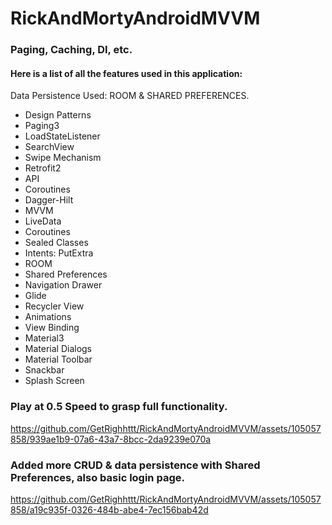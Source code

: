 # RickAndMortyAndroidMVVM
### Paging, Caching, DI, etc.

#### Here is a list of all the features used in this application:

Data Persistence Used: ROOM & SHARED PREFERENCES.

- Design Patterns
- Paging3
- LoadStateListener
- SearchView
- Swipe Mechanism
- Retrofit2
- API
- Coroutines
- Dagger-Hilt
- MVVM
- LiveData
- Coroutines
- Sealed Classes
- Intents: PutExtra
- ROOM
- Shared Preferences
- Navigation Drawer
- Glide
- Recycler View
- Animations
- View Binding
- Material3
- Material Dialogs
- Material Toolbar
- Snackbar
- Splash Screen

### Play at 0.5 Speed to grasp full functionality.
https://github.com/GetRighhttt/RickAndMortyAndroidMVVM/assets/105057858/939ae1b9-07a6-43a7-8bcc-2da9239e070a

### Added more CRUD & data persistence with Shared Preferences, also basic login page.

https://github.com/GetRighhttt/RickAndMortyAndroidMVVM/assets/105057858/a19c935f-0326-484b-abe4-7ec156bab42d

